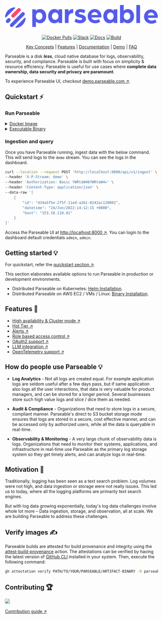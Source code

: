 <h2 align="center">
    <picture>
      <source media="(prefers-color-scheme: dark)" srcset="https://raw.githubusercontent.com/parseablehq/.github/main/images/logo-dark.png">
      <source media="(prefers-color-scheme: light)" srcset="https://raw.githubusercontent.com/parseablehq/.github/main/images/logo.svg">
      <a href="https://www.parseable.com" target="_blank"><img src="https://raw.githubusercontent.com/parseablehq/.github/main/images/logo.svg" alt="Parseable logo" /></a>
    </picture>
</h2>

<div align="center">

[![Docker Pulls](https://img.shields.io/docker/pulls/parseable/parseable?logo=docker&label=Docker%20Pulls)](https://hub.docker.com/r/parseable/parseable)
[![Slack](https://img.shields.io/badge/slack-brightgreen.svg?logo=slack&label=Community&style=flat&color=%2373DC8C&)](https://logg.ing/community)
[![Docs](https://img.shields.io/badge/stable%20docs-parseable.com%2Fdocs-brightgreen?style=flat&color=%2373DC8C&label=Docs)](https://logg.ing/docs)
[![Build](https://img.shields.io/github/checks-status/parseablehq/parseable/main?style=flat&color=%2373DC8C&label=Checks)](https://github.com/parseablehq/parseable/actions)

[Key Concepts](https://www.parseable.com/docs/concepts) | [Features](https://github.com/parseablehq/parseable#rocket-highlights) | [Documentation](https://www.parseable.com/docs) | [Demo](https://demo.parseable.com/login?q=eyJ1c2VybmFtZSI6ImFkbWluIiwicGFzc3dvcmQiOiJhZG1pbiJ9) | [FAQ](https://www.parseable.com/docs/faq)

</div>

Parseable is a disk **_less_**, cloud native database for logs, observability, security, and compliance. Parseable is built with focus on simplicity & resource efficiency. Parseable is useful for use cases where **complete data ownership, data security and privacy are paramount**.

To experience Parseable UI, checkout [demo.parseable.com ↗︎](https://demo.parseable.com/login?q=eyJ1c2VybmFtZSI6ImFkbWluIiwicGFzc3dvcmQiOiJhZG1pbiJ9).

## Quickstart :zap:

### Run Parseable

<details>
<summary><a href="https://www.parseable.com/docs/server/get-started/docker-quick-start">Docker Image</a></summary>
<p>

Get started with Parseable Docker with a single command:

```bash
docker run -p 8000:8000 \
  parseable/parseable:latest \
  parseable local-store
```

</p>
</details>

<details>
<summary><a href="https://www.parseable.com/docs/server/get-started/binary-quick-start">Executable Binary</a></summary>
<p>

Download and run the Parseable binary on your laptop:

- Linux or MacOS

```bash
curl -fsSL https://logg.ing/install | bash
```

- Windows

```pwsh
powershell -c "irm https://logg.ing/install-windows | iex"
```

</p>
</details>

### Ingestion and query

Once you have Parseable running, ingest data with the below command. This will send logs to the `demo` stream. You can see the logs in the dashboard.

```bash
curl --location --request POST 'http://localhost:8000/api/v1/ingest' \
--header 'X-P-Stream: demo' \
--header 'Authorization: Basic YWRtaW46YWRtaW4=' \
--header 'Content-Type: application/json' \
--data-raw '[
    {
        "id": "434a5f5e-2f5f-11ed-a261-0242ac120002",
        "datetime": "24/Jun/2022:14:12:15 +0000",
        "host": "153.10.110.81"
    }
]'
```

Access the Parseable UI at [http://localhost:8000 ↗︎](http://localhost:8000). You can login to the dashboard default credentials `admin`, `admin`.

## Getting started :bulb:

For quickstart, refer the [quickstart section ↗︎](#quickstart-zap).

This section elaborates available options to run Parseable in production or development environments.

- Distributed Parseable on Kubernetes: [Helm Installation](https://www.parseable.com/docs/server/installation/distributed/setup-distributed-parseable-on-kubernetes-via-helm).
- Distributed Parseable on AWS EC2 / VMs / Linux: [Binary Installation](https://www.parseable.com/docs/server/installation/distributed/setup-systemd-service-for-distributed-parseable-server).

## Features :rocket:

- [High availability & Cluster mode ↗︎](https://www.parseable.com/docs/concepts/distributed-architecture)
- [Hot Tier ↗︎](https://www.parseable.com/docs/features/tiering)
- [Alerts ↗︎](https://www.parseable.com/docs/alerts)
- [Role based access control ↗︎](https://www.parseable.com/docs/rbac)
- [OAuth2 support ↗︎](https://www.parseable.com/docs/oidc)
- [LLM integration ↗︎](https://www.parseable.com/docs/integrations/llm-based-sql-generation)
- [OpenTelemetry support ↗︎](https://www.parseable.com/docs/opentelemetry)

## How do people use Parseable :bulb:

- **Log Analytics** - Not all logs are created equal. For example application logs are seldom useful after a few days pass, but if same application also logs all the user interactions, that data is very valuable for product managers, and can be stored for a longer period. Several businesses store such high value logs and slice / dice them as needed.

- **Audit & Compliance** - Organizations that need to store logs in a secure, compliant manner. Parseable's direct to S3 bucket storage mode ensures that logs are stored in a secure, cost effective manner, and can be accessed only by authorized users, while all the data is queryable in real-time.

- **Observability & Monitoring** - A very large chunk of observability data is logs. Organizations that need to monitor their systems, applications, and infrastructure in real-time use Parseable as the primary log storage system so they get timely alerts, and can analyze logs in real-time.

## Motivation :dart:

Traditionally, logging has been seen as a text search problem. Log volumes were not high, and data ingestion or storage were not really issues. This led us to today, where all the logging platforms are primarily text search engines.

But with log data growing exponentially, today's log data challenges involve whole lot more – Data ingestion, storage, and observation, all at scale. We are building Parseable to address these challenges.

## Verify images :writing_hand:

Parseable builds are attested for build provenance and integrity using the [attest-build-provenance](https://github.com/actions/attest-build-provenance) action. The attestations can be verified by having the latest version of [GitHub CLI](https://github.com/cli/cli/releases/latest) installed in your system. Then, execute the following command:

```sh
gh attestation verify PATH/TO/YOUR/PARSEABLE/ARTIFACT-BINARY -R parseablehq/parseable
```

## Contributing :trophy:

<a href="https://github.com/parseablehq/parseable/graphs/contributors"><img src="https://contrib.rocks/image?repo=parseablehq/parseable" /></a>

[Contribution guide ↗︎](https://www.parseable.com/docs/contributing)
